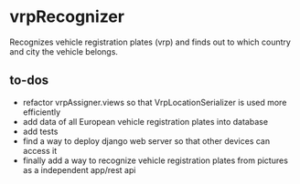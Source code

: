 # vrpRecognizer

Recognizes vehicle registration plates (vrp) and finds out to which country and city 
the vehicle belongs.

## to-dos
- refactor vrpAssigner.views so that VrpLocationSerializer is used more efficiently
- add data of all European vehicle registration plates into database
- add tests
- find a way to deploy django web server so that other devices can access it
- finally add a way to recognize vehicle registration plates from  pictures as a independent app/rest api
